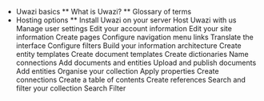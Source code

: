 * Uwazi basics
** What is Uwazi?
** Glossary of terms
* Hosting options
** Install Uwazi on your server
Host Uwazi with us
Manage user settings
Edit your account information
Edit your site information
Create pages
Configure navigation menu links 
Translate the interface
Configure filters
Build your information architecture
Create entity templates
Create document templates
Create dictionaries
Name connections
Add documents and entities
Upload and publish documents
Add entities
Organise your collection
Apply properties 
Create connections
Create a table of contents
Create references
Search and filter your collection
Search
Filter
